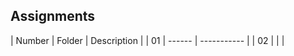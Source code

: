 ## Assignments

| Number | Folder | Description |
|   01   | ------ | ----------- |
|   02   |        |             |
